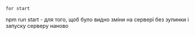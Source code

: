 `for start`

npm run start - для того, щоб було видно зміни на сервері без зупинки і запуску серверу наново
